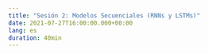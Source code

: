 ```yaml
---
title: "Sesión 2: Modelos Secuenciales (RNNs y LSTMs)"
date: 2021-07-27T16:00:00.000+00:00
lang: es
duration: 40min
---
```


<div>
    <CourseSummary
        description=""
        video="https://www.youtube.com/embed/mTbY5BF7Y5o"
        name="María Grandury"
        twitter="https://twitter.com/mariagrandury"
        linkedin="https://www.linkedin.com/in/mariagrandury"
        github="https://github.com/mariagrandury"
    />
</div>
